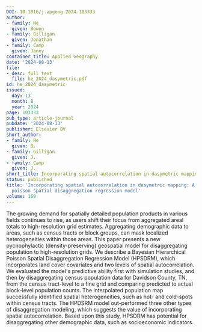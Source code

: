 ```yaml
---
DOI: 10.1016/j.apgeog.2024.103333
author:
- family: He
  given: Bowen
- family: Gilligan
  given: Jonathan
- family: Camp
  given: Janey
container_title: Applied Geography
date: '2024-08-13'
file:
- desc: full text
  file: he_2024_dasymetric.pdf
id: he_2024_dasymetric
issued:
  day: 13
  month: 8
  year: 2024
page: 103333
pub_type: article-journal
pubdate: '2024-08-13'
publisher: Elsevier BV
short_author:
- family: He
  given: B.
- family: Gilligan
  given: J.
- family: Camp
  given: J.
short_title: Incorporating spatial autocorrelation in dasymetric mapping
status: published
title: 'Incorporating spatial autocorrelation in dasymetric mapping: A hierarchical
  poisson spatial disaggregation regression model'
volume: 169
---
```

The growing demand for spatially detailed population products in various fields continues to rise, as users shift their focus from aggregated areal totals to high-resolution grid estimates. Aggregating demographic data to areas, such as census tracts or block groups, can mask localized heterogeneities within those areas. This paper presents a new pycnophylactic (density-preserving) geospatial model for disaggregating population to high-resolution grids. We describe a Bayesian Hierarchical Poisson Spatial Disaggregation Regression Model (HPSDRM), which incorporates land cover covariates and two levels of spatial autocorrelation. We evaluated the model&#x27;s predictive ability first with simulation studies, and then by disaggregating census population data for Davidson County, TN, from the census tract-level to a fine grid and comparing predicted to actual block-level population counts. The interpolated population map successfully identified spatial heterogeneities, such as hot- and cold-spots within census tracts. The HPDSRM model out-performed three other types of disaggregation modeling, which suggests the value of incorporating spatial autocorrelation. Based upon this study, HPSDRM has potential for disaggregating other demographic data, such as socioeconomic indicators.
